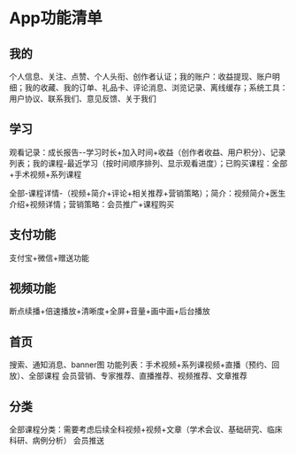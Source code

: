 # App功能清单

## 我的

个人信息、关注、点赞、个人头衔、创作者认证；我的账户：收益提现、账户明细；我的收藏、我的订单、礼品卡、评论消息、浏览记录、离线缓存；系统工具：用户协议、联系我们、意见反馈、关于我们

## 学习

观看记录：成长报告--学习时长+加入时间+收益（创作者收益、用户积分）、记录列表；我的课程-最近学习（按时间顺序排列、显示观看进度）；已购买课程：全部+手术视频+系列课程

全部-课程详情-（视频+简介+评论+相关推荐+营销策略）；简介：视频简介+医生介绍+视频详情；营销策略：会员推广+课程购买

## 支付功能

支付宝+微信+赠送功能

## 视频功能

断点续播+倍速播放+清晰度+全屏+音量+画中画+后台播放

## 首页

搜索、通知消息、banner图
功能列表：手术视频+系列课视频+直播（预约、回放）、全部课程
会员营销、专家推荐、直播推荐、视频推荐、文章推荐

## 分类

全部课程分类：需要考虑后续全科视频+视频+文章（学术会议、基础研究、临床科研、病例分析）
会员推送
